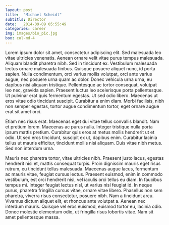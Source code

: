 ```yaml
---
layout: post
title:  "Michael Scheidt"
subtitls: Director
date:   2014-09-09 05:55:49
categories: career
img: images/bio_pic.jpg
box: col-md-4
---
```




<p>Lorem ipsum dolor sit amet, consectetur adipiscing elit. Sed malesuada leo vitae ultricies venenatis. Aenean ornare velit vitae purus tempus malesuada. Aliquam blandit pharetra nibh. Sed in tincidunt ex. Vestibulum malesuada lectus ornare malesuada finibus. Quisque posuere aliquet nunc, id porta sapien. Nulla condimentum, orci varius mollis volutpat, orci ante varius augue, nec posuere urna quam ac dolor. Donec vehicula urna urna, eu dapibus nisi aliquam tristique. Pellentesque ac tortor consequat, volutpat leo nec, gravida sapien. Praesent luctus leo scelerisque porta pellentesque. Ut pulvinar erat quis fermentum egestas. Ut sed odio libero. Maecenas ut eros vitae odio tincidunt suscipit. Curabitur a enim diam. Morbi facilisis, nibh non semper egestas, tortor augue condimentum tortor, eget ornare augue erat sit amet orci.
</p><p>
Etiam nec risus erat. Maecenas eget dui vitae tellus convallis blandit. Nam et pretium lorem. Maecenas ac purus nulla. Integer tristique nulla porta ipsum mattis pretium. Curabitur quis eros at metus mollis hendrerit ut et odio. Ut sed eros tincidunt, suscipit ex ut, dapibus enim. Curabitur lacinia tellus ut mauris efficitur, tincidunt mollis nisi aliquam. Duis vitae nibh metus. Sed non interdum urna.
</p><p>
Mauris nec pharetra tortor, vitae ultricies nibh. Praesent justo lacus, egestas hendrerit nisi et, mattis consequat turpis. Proin dignissim mauris eget risus rutrum, eu tincidunt tellus malesuada. Maecenas augue lacus, fermentum ac mauris vitae, feugiat cursus lectus. Praesent euismod, enim in commodo vestibulum, est orci hendrerit nisi, vel iaculis orci tellus eu diam. In faucibus tempus mi. Integer feugiat lectus nisl, ut varius nisl feugiat id. In neque purus, pharetra fringilla cursus vitae, ornare vitae libero. Phasellus non sem pharetra, viverra risus consectetur, posuere nibh. Nam a tincidunt arcu. Vivamus dictum aliquet elit, et rhoncus ante volutpat a. Aenean nec interdum mauris. Quisque vel eros euismod, euismod tortor eu, lacinia odio. Donec molestie elementum odio, ut fringilla risus lobortis vitae. Nam sit amet pellentesque massa.</p>
